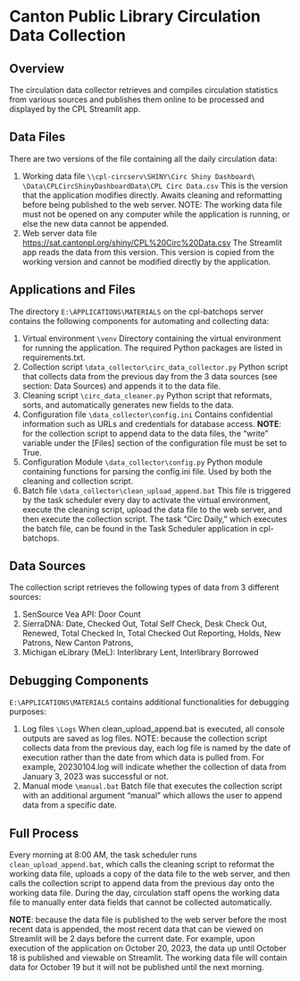 # Canton Public Library Circulation Data Collection

## Overview
The circulation data collector retrieves and compiles circulation statistics from various sources and publishes them 
online to be processed and displayed by the CPL Streamlit app. 

## Data Files
There are two versions of the file containing all the daily circulation data:
1.	Working data file `\\cpl-circserv\SHINY\Circ Shiny Dashboard\ \Data\CPLCircShinyDashboardData\CPL Circ Data.csv`
This is the version that the application modifies directly. Awaits cleaning and reformatting before being published 
to the web server.
NOTE: The working data file must not be opened on any computer while the application is running, or else the new data 
cannot be appended. 
2.	Web server data file https://sat.cantonpl.org/shiny/CPL%20Circ%20Data.csv
The Streamlit app reads the data from this version. This version is copied from the working version and cannot be 
modified directly by the application.

## Applications and Files
The directory `E:\APPLICATIONS\MATERIALS` on the cpl-batchops server contains the following components for automating 
and collecting data:
1.	Virtual environment `\venv` 
Directory containing the virtual environment for running the application. The required Python packages are listed in 
requirements.txt. 
2.	Collection script `\data_collector\circ_data_collector.py`
Python script that collects data from the previous day from the 3 data sources (see section: Data Sources) and appends 
it to the data file. 
3.	Cleaning script `\circ_data_cleaner.py`
Python script that reformats, sorts, and automatically generates new fields to the data. 
4.	Configuration file `\data_collector\config.ini`
Contains confidential information such as URLs and credentials for database access. 
**NOTE**: for the collection script to append data to the data files, the “write” variable under the [Files] section 
of the configuration file must be set to True. 
5.	Configuration Module `\data_collector\config.py`
Python module containing functions for parsing the config.ini file. Used by both the cleaning and collection script.
6.	Batch file `\data_collector\clean_upload_append.bat`
This file is triggered by the task scheduler every day to activate the virtual environment, execute the cleaning script, 
upload the data file to the web server, and then execute the collection script. 
The task “Circ Daily,” which executes the batch file, can be found in the Task Scheduler application in cpl-batchops. 

## Data Sources
The collection script retrieves the following types of data from 3 different sources:
1.	SenSource Vea API: Door Count
2.	SierraDNA: Date, Checked Out, Total Self Check, Desk Check Out, Renewed, Total Checked In, Total Checked Out Reporting, 
Holds, New Patrons, New Canton Patrons, 
3.	Michigan eLibrary (MeL): Interlibrary Lent, Interlibrary Borrowed

## Debugging Components
`E:\APPLICATIONS\MATERIALS` contains additional functionalities for debugging purposes:
1.	Log files `\Logs`
When clean_upload_append.bat is executed, all console outputs are saved as log files. 
NOTE: because the collection script collects data from the previous day, each log file is named by the date of execution 
rather than the date from which data is pulled from. For example, 20230104.log will indicate whether the collection of data 
from January 3, 2023 was successful or not. 
2.	Manual mode `\manual.bat`
Batch file that executes the collection script with an additional argument “manual” which allows the user to append data from 
a specific date. 

## Full Process
Every morning at 8:00 AM, the task scheduler runs `clean_upload_append.bat`, which calls the cleaning script to reformat the
working data file, uploads a copy of the data file to the web server, and then calls the collection script to append data from 
the previous day onto the working data file. During the day, circulation staff opens the working data file to manually enter 
data fields that cannot be collected automatically. 

**NOTE**: because the data file is published to the web server before the most recent data is appended, the most recent data 
that can be viewed on Streamlit will be 2 days before the current date. For example, upon execution of the application on 
October 20, 2023, the data up until October 18 is published and viewable on Streamlit. The working data file will contain data 
for October 19 but it will not be published until the next morning. 
